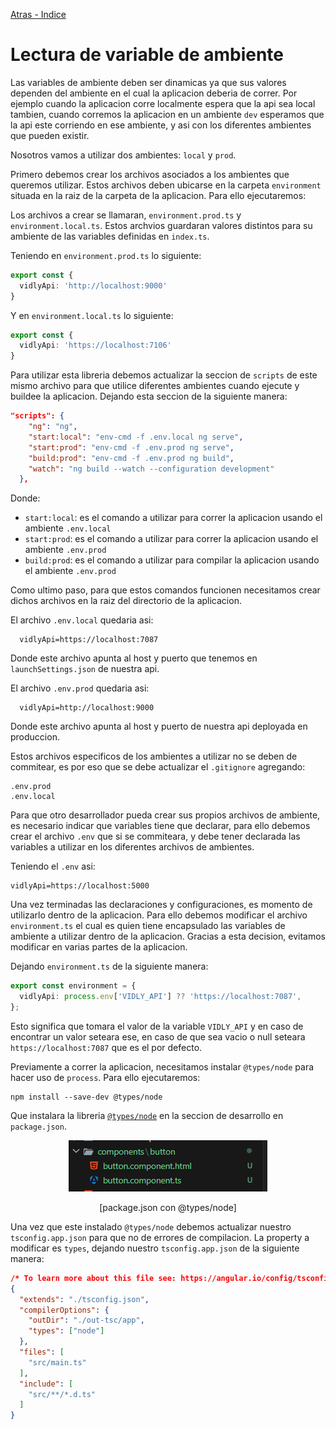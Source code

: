 [Atras - Indice](https://github.com/daniel18acevedo/DA2-Tecnologia/tree/angular-service)

# Lectura de variable de ambiente

Las variables de ambiente deben ser dinamicas ya que sus valores dependen del ambiente en el cual la aplicacion deberia de correr. Por ejemplo cuando la aplicacion corre localmente espera que la api sea local tambien, cuando corremos la aplicacion en un ambiente `dev` esperamos que la api este corriendo en ese ambiente, y asi con los diferentes ambientes que pueden existir.

Nosotros vamos a utilizar dos ambientes: `local` y `prod`.

Primero debemos crear los archivos asociados a los ambientes que queremos utilizar. Estos archivos deben ubicarse en la carpeta `environment` situada en la raiz de la carpeta de la aplicacion. Para ello ejecutaremos:

Los archivos a crear se llamaran, `environment.prod.ts` y `environment.local.ts`. Estos archvios guardaran valores distintos para su ambiente de las variables definidas en `index.ts`.

Teniendo en `environment.prod.ts` lo siguiente:

```TypeScript
export const {
  vidlyApi: 'http://localhost:9000'
}
```

Y en `environment.local.ts` lo siguiente:

```TypeScript
export const {
  vidlyApi: 'https://localhost:7106'
}
```

Para utilizar esta libreria debemos actualizar la seccion de `scripts` de este mismo archivo para que utilice diferentes ambientes cuando ejecute y buildee la aplicacion. Dejando esta seccion de la siguiente manera:

```JSON
"scripts": {
    "ng": "ng",
    "start:local": "env-cmd -f .env.local ng serve",
    "start:prod": "env-cmd -f .env.prod ng serve",
    "build:prod": "env-cmd -f .env.prod ng build",
    "watch": "ng build --watch --configuration development"
  },
```

Donde:

- `start:local`: es el comando a utilizar para correr la aplicacion usando el ambiente `.env.local`
- `start:prod`: es el comando a utilizar para correr la aplicacion usando el ambiente `.env.prod`
- `build:prod`: es el comando a utilizar para compilar la aplicacion usando el ambiente `.env.prod`

Como ultimo paso, para que estos comandos funcionen necesitamos crear dichos archivos en la raiz del directorio de la aplicacion.

El archivo `.env.local` quedaria asi:

```
  vidlyApi=https://localhost:7087
```

Donde este archivo apunta al host y puerto que tenemos en `launchSettings.json` de nuestra api.

El archivo `.env.prod` quedaria asi:

```
  vidlyApi=http://localhost:9000
```

Donde este archivo apunta al host y puerto de nuestra api deployada en produccion.

Estos archivos especificos de los ambientes a utilizar no se deben de commitear, es por eso que se debe actualizar el `.gitignore` agregando:

```
.env.prod
.env.local
```

Para que otro desarrollador pueda crear sus propios archivos de ambiente, es necesario indicar que variables tiene que declarar, para ello debemos crear el archivo `.env` que si se commiteara, y debe tener declarada las variables a utilizar en los diferentes archivos de ambientes.

Teniendo el `.env` asi:

```
vidlyApi=https://localhost:5000
```

Una vez terminadas las declaraciones y configuraciones, es momento de utilizarlo dentro de la aplicacion. Para ello debemos modificar el archivo `environment.ts` el cual es quien tiene encapsulado las variables de ambiente a utilizar dentro de la aplicacion. Gracias a esta decision, evitamos modificar en varias partes de la aplicacion.

Dejando `environment.ts` de la siguiente manera:

```TypeScript
export const environment = {
  vidlyApi: process.env['VIDLY_API'] ?? 'https://localhost:7087',
};
```

Esto significa que tomara el valor de la variable `VIDLY_API` y en caso de encontrar un valor seteara ese, en caso de que sea vacio o null seteara `https://localhost:7087` que es el por defecto.

Previamente a correr la aplicacion, necesitamos instalar `@types/node` para hacer uso de `process`. Para ello ejecutaremos:

```CMD
npm install --save-dev @types/node
```

Que instalara la libreria [`@types/node`](https://www.npmjs.com/package/@types/node) en la seccion de desarrollo en `package.json`.

<p align="center">
<img src="./images/image-13.png">
</p>
<p align="center">
[package.json con @types/node]
</p>

Una vez que este instalado `@types/node` debemos actualizar nuestro `tsconfig.app.json` para que no de errores de compilacion. La property a modificar es `types`, dejando nuestro `tsconfig.app.json` de la siguiente manera:

```JSON
/* To learn more about this file see: https://angular.io/config/tsconfig. */
{
  "extends": "./tsconfig.json",
  "compilerOptions": {
    "outDir": "./out-tsc/app",
    "types": ["node"]
  },
  "files": [
    "src/main.ts"
  ],
  "include": [
    "src/**/*.d.ts"
  ]
}
```
